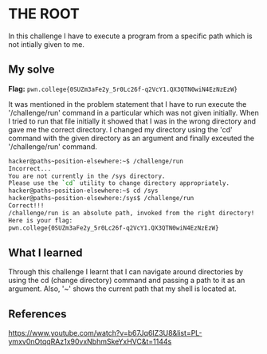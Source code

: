 # THE ROOT
In this challenge I have to execute a program from a specific path which is not intially given to me.

## My solve
**Flag:** `pwn.college{0SUZm3aFe2y_5r0Lc26f-q2VcY1.QX3QTN0wiN4EzNzEzW}`

It was mentioned in the problem statement that I have to run execute the '/challenge/run' command in a particular which was not given initially. When I tried to run that file initially it showed that I was in the wrong directory and gave me the correct directory. I changed my directory using the 'cd' command with the given directory as an argument and finally exceuted the '/challenge/run' command.

```bash
hacker@paths~position-elsewhere:~$ /challenge/run
Incorrect...
You are not currently in the /sys directory.
Please use the `cd` utility to change directory appropriately.
hacker@paths~position-elsewhere:~$ cd /sys
hacker@paths~position-elsewhere:/sys$ /challenge/run
Correct!!!
/challenge/run is an absolute path, invoked from the right directory!
Here is your flag:
pwn.college{0SUZm3aFe2y_5r0Lc26f-q2VcY1.QX3QTN0wiN4EzNzEzW}
```

## What I learned
Through this challenge I learnt that I can navigate around directories by using the cd (change directory) command and passing a path to it as an argument. Also, '~' shows the current path that my shell is located at.

## References 
https://www.youtube.com/watch?v=b67Jq6IZ3U8&list=PL-ymxv0nOtqqRAz1x90vxNbhmSkeYxHVC&t=1144s


